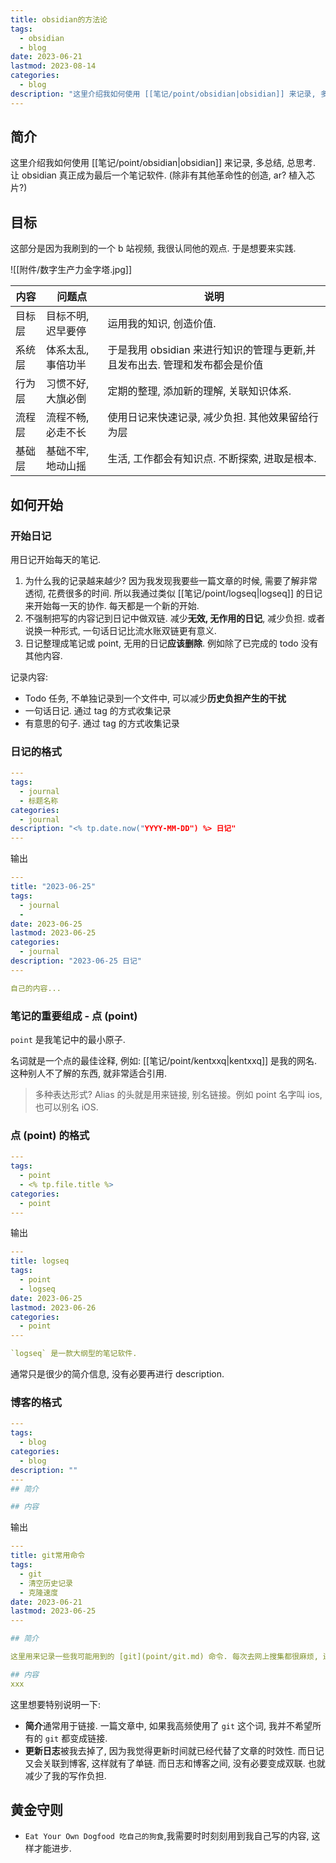 ```yaml
---
title: obsidian的方法论
tags:
  - obsidian
  - blog
date: 2023-06-21
lastmod: 2023-08-14
categories:
  - blog
description: "这里介绍我如何使用 [[笔记/point/obsidian|obsidian]] 来记录, 多总结, 总思考. 让 obsidian 真正成为最后一个笔记软件. (除非有其他革命性的创造, ar? 植入芯片?)"
---
```


## 简介

这里介绍我如何使用 [[笔记/point/obsidian|obsidian]] 来记录, 多总结, 总思考. 让 obsidian 真正成为最后一个笔记软件. (除非有其他革命性的创造, ar? 植入芯片?)

## 目标

这部分是因为我刷到的一个 b 站视频, 我很认同他的观点. 于是想要来实践.

![[附件/数字生产力金字塔.jpg]]

| 内容   | 问题点             | 说明                                                                        |
| ------ | ------------------ | --------------------------------------------------------------------------- |
| 目标层 | 目标不明, 迟早要停 | 运用我的知识, 创造价值.                                                     |
| 系统层 | 体系太乱, 事倍功半 | 于是我用 obsidian 来进行知识的管理与更新,并且发布出去. 管理和发布都会是价值 |
| 行为层 | 习惯不好, 大旗必倒 | 定期的整理, 添加新的理解, 关联知识体系.                                     |
| 流程层 | 流程不畅, 必走不长 | 使用日记来快速记录, 减少负担. 其他效果留给行为层                            |
| 基础层 | 基础不牢, 地动山摇 | 生活, 工作都会有知识点. 不断探索, 进取是根本.                               |

## 如何开始

### 开始日记

用日记开始每天的笔记.

1. 为什么我的记录越来越少? 因为我发现我要些一篇文章的时候, 需要了解非常透彻, 花费很多的时间. 所以我通过类似 [[笔记/point/logseq|logseq]] 的日记来开始每一天的协作. 每天都是一个新的开始.
2. 不强制把写的内容记到日记中做双链. 减少**无效, 无作用的日记**, 减少负担.  或者说换一种形式, 一句话日记比流水账双链更有意义.
3. 日记整理成笔记或 point, 无用的日记**应该删除**. 例如除了已完成的 todo 没有其他内容.

记录内容:

- Todo 任务, 不单独记录到一个文件中, 可以减少**历史负担产生的干扰**
- 一句话日记. 通过 tag 的方式收集记录
- 有意思的句子. 通过 tag 的方式收集记录

### 日记的格式

```yml
---
tags:
  - journal
  - 标题名称
categories:
  - journal
description: "<% tp.date.now("YYYY-MM-DD") %> 日记"
---
```

输出

```yml
---
title: "2023-06-25"
tags:
  - journal
  -
date: 2023-06-25
lastmod: 2023-06-25
categories:
  - journal
description: "2023-06-25 日记"
---

自己的内容...
```

### 笔记的重要组成 - 点 (point)

`point` 是我笔记中的最小原子.

名词就是一个点的最佳诠释, 例如: [[笔记/point/kentxxq|kentxxq]] 是我的网名. 这种别人不了解的东西, 就非常适合引用.

> 多种表达形式?
> Alias 的头就是用来链接, 别名链接。例如 point 名字叫 ios, 也可以别名 iOS.

### 点 (point) 的格式

```yml
---
tags:
  - point
  - <% tp.file.title %>
categories:
  - point
---
```

输出

```yml
---
title: logseq
tags:
  - point
  - logseq
date: 2023-06-25
lastmod: 2023-06-26
categories:
  - point
---

`logseq` 是一款大纲型的笔记软件.
```

通常只是很少的简介信息, 没有必要再进行 description.

### 博客的格式

```yml
---
tags:
  - blog
categories:
  - blog
description: ""
---
## 简介

## 内容
```

输出

```yml
---
title: git常用命令
tags:
  - git
  - 清空历史记录
  - 克隆速度
date: 2023-06-21
lastmod: 2023-06-25
---

## 简介

这里用来记录一些我可能用到的 [git](point/git.md) 命令. 每次去网上搜集都很麻烦, 还需要验证. 而这里的命令都经过了我的验证..

## 内容
xxx
```

这里想要特别说明一下:

- **简介**通常用于链接. 一篇文章中, 如果我高频使用了 `git` 这个词, 我并不希望所有的 `git` 都变成链接.
- **更新日志**被我去掉了, 因为我觉得更新时间就已经代替了文章的时效性. 而日记又会关联到博客, 这样就有了单链. 而日志和博客之间, 没有必要变成双联. 也就减少了我的写作负担.

## 黄金守则

- `Eat Your Own Dogfood 吃自己的狗食`,我需要时时刻刻用到我自己写的内容, 这样才能进步.
